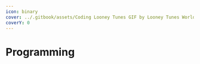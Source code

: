 ```yaml
---
icon: binary
cover: ../.gitbook/assets/Coding Looney Tunes GIF by Looney Tunes World of Mayhem.gif
coverY: 0
---
```


# Programming


